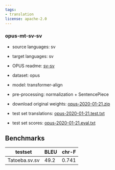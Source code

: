 ```yaml
---
tags:
- translation
license: apache-2.0
---
```


### opus-mt-sv-sv

* source languages: sv
* target languages: sv
*  OPUS readme: [sv-sv](https://github.com/Helsinki-NLP/OPUS-MT-train/blob/master/models/sv-sv/README.md)

*  dataset: opus
* model: transformer-align
* pre-processing: normalization + SentencePiece
* download original weights: [opus-2020-01-21.zip](https://object.pouta.csc.fi/OPUS-MT-models/sv-sv/opus-2020-01-21.zip)
* test set translations: [opus-2020-01-21.test.txt](https://object.pouta.csc.fi/OPUS-MT-models/sv-sv/opus-2020-01-21.test.txt)
* test set scores: [opus-2020-01-21.eval.txt](https://object.pouta.csc.fi/OPUS-MT-models/sv-sv/opus-2020-01-21.eval.txt)

## Benchmarks

| testset               | BLEU  | chr-F |
|-----------------------|-------|-------|
| Tatoeba.sv.sv 	| 49.2 	| 0.741 |

